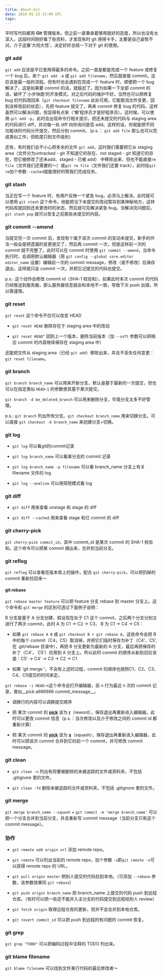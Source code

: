 ```yaml
---
title: About-Git
date: 2016-05-23 15:09 UTC
tags:
---
```


平时写代码都用 **Git** 管理版本。但之前一直秉承着够用就好的态度，所以也没有太深入，这段时间刚好看了些资料，才发现有时 git 用得卡手，主要是自己姿势不对。介于这番‘大彻大悟’，决定好好总结一下对于 git 的使用。

### git add

`git add` 应该是平日里用得最多的命令。之前一直是都是完成一个 feature 或修复一个 bug 后，来个 `git add -A` 或 `git add filename`，然后就直接 commit。这应该是最一般的流程。但有时也会遇到在完成一个 feature 时，顺便把一个 bug 解决了，这是如果要 commit 的话，就尴尬了。因为如果一下全部 commit 的话，破坏了‘小步快跑’的开发模式，对之后代码的维护不好。当然也可以把修复 bug 的代码改回来（`git checkout filename` 此处可用，它能取消文件变更，回到没修改前的状态），先把 feature 提交了，再来 commit 修复 bug 的代码，这样虽然可以解决问题，但显得有点笨（‘懒’程序员才是好程序员）。这时候，可以使用 `git add -p`，此时会出现命令行相关提示，把还未提交的代码与 staging area 的代码进行 diff，并对每一处 diff 向你询问是否 add。这样的话，你就能把不同功能块的代码分开提交，然后分别 commit。（p.s.： `git add file` 那么也可以完成类似工作，但粒度只到文件级别）

还有，有时我们会不小心把多余的文件 `git add`，这时我们需要把它从 staging area（文件分为untracked - git 不知道它的存在、not staged - git 知道它的存在，但它被修改了还未add、staged - 已被 add） 中移除出来，但也不能直接`rm file`（文件我们还需要的～）或`git rm file`（文件我们还要 track），此时给`git rm`加个参数`--cached`就能很好的帮我们完成任务。

### git stash

当正在写一个 feature 时，有用户反映一个紧急 bug，必须马上解决。此时就可以使用 `git stash` 这个命令，他能把当下未提交的改动暂存到某神秘地方，这样代码库就回到还未更改时的状态，然后就可先解决紧急 bug。当解决完问题后，`git stash pop` 就可以恢复之前那些未提交的内容。

### git commit --amend

当提交完一次 commit 后，发现有个属于该次 commit 的变动未提交，新手的作法一般会是把遗漏的变更提交了，然后再 commit 一次，但是这样前一次的 commit 就不完整了。此时可以在 commit 时使用 `git commit --amend`，当命令执行时，会调用默认编辑器（用 `git config --global core.editor editor_name` 设置）编辑前一次的 commit message，修改（或不修改）后保存退出，这样就只会 commit 一次，并把忘记提交的代码也提交。

p.s.: 这个动作会修改 commit id（SHA-1 校验和），如果此时本次 commit 的代码已经推送到服务器，那么服务器信息就会和本地不一致，导致下次 push 出错，所以需谨慎。

### git reset

`git reset` 这个命令不仅可以改变 HEAD

- `git reset HEAD` 删除存在于 staging area 中的改动

- `git reset HEAD^` 回到上一个版本，删除当前版本（加 `--soft` 参数可以把相应 commit 的内容继续保存在 staging area 中）

还能把文件从 staging area（已经 `git add`）移除出来，并且不丢失任何变更： `git reset filename`。

### git branch

`git branch branch_name` 可以用来开新分支，默认是基于最新的一次提交，但也可以在指定类似 `HEAD~1` 的参数使其基于某次提交。

`git branch -d be_deleted_branch` 可以用来删除分支，毕竟分支太多不好管理。

p.s.: `git branch` 列出所有分支。`git checkout branch_name` 用来切换分支。可以直接 `git checkout -b branch_name` 来创建分支+切换。

### git log

- `git log` 可以看git的commit记录

- `git log branch_name` 可以看某分支的 commit 记录

- `git log branch_name -p filename` 可以看 branch_name 分支上有关 filename 文件的 log

- `git log --oneline` 可以用简短模式看 log

### git diff

- `git diff` 用来查看 unstage 和 stage 的 diff

- `git diff --cached` 用来查看 stage 和已 commit 的 diff

### git cherry-pick

`git cherry-pick commit_id`，其中 commit_id 是某次 commit 的 SHA-1 校验和。这个命令可以把某 commit 摘出来，合并到当前分支。

### git reflog

`git reflog` 可以查看在版本库上的操作，配合 `git cherry-pick`，可以把扔掉的 commit 重新捡回来～

#### git rebase

`git rebase master feature` 可以把 feature 分支 rebase 到 master 分支上。这个命令和 `git merge` 的区别可透过下面例子说明：

B 分支是基于 A 分支创建，假设现在处于 C1 这个 commit，之后两个分支分别又进行了两次 commit，此时 A 为 C1 -> C2 -> C3， B 为 C1 -> C4 -> C5：

- 如果 `git rebase A B` 或 `git checkout B + git rebase A`，这些命令会把 B 中的每个 commit（C4，C5）取消掉，并把它们临时保存为补丁（C4'、C5',在 .git/rebase 目录中），再把 B 分支更新为最新的 A 分支，最后再把保存的补丁（C4'， C5'）应用到 A 分支上。所以此时 commit 的顺序从新到旧应该是：C5' -> C4' -> C3 -> C2 -> C1

- 如果 'git merge '，不会有上述的过程，commit 的顺序也按照C1、C2、C3、C4、C5提交的时间来定。

`git rebase -i HEAD~n`这个命令会打开编辑器，前 n 行为最近 n 次的 commit 记录，类似__pick a666666 commit\_message__。

- 调换行的内容可以调换提交顺序

- 把 某次 commit 的 **<u>pick</u>** 该为 **<u>r</u>**（reword），保存退出再重新进入编辑器，此时可以更改 commit 信息（p.s.：当次修改以及介于修改之间的 commit id 都重新计算）

- 把 某次 commit 的 **<u>pick</u>** 该为 **<u>s</u>**（squash），保存退出再重新进入编辑器，此时可以把该次 commit 合并到它的前一个 commit，并可修改 commit message。

### git clean

- `git clean -n` 列出有将要被删除的未被追踪的文件或资料夹，不包括 \.gitignore 里的文件。

- `git clean -fd` 删除未被追踪的文件或资料夹，不包括 \.gitignore 里的文件。

### git merge

`git merge branch_name --squash` + `git commit -m 'merge branch_name'` 可以把一个分支合并到当前分支，并且重新写 commit message（当前分支只有这个 commit message）。

### 协作

- `git remote add origin url` 添加 remote repo。

- `git remote` 可以列出当前的 remote repo，加个参数 `-v`即`git remote -v`可以获得 remote repo 的 URL。

- `git pull origin master` 把别人提交的代码拉到本地。（可添加 `--rebase` 参数，该参数效果同 `git rebase`）

- `git push origin branch_name` 把 branch_name 上提交的代码 push 到远程仓库。（有时可以把一些还不能并入主分支的代码提交到远程给别人 review）

- `git fetch origin` 取得远程仓库的更新，但并不会合并到本地仓库。

- `git revert commit_id` 可以把 push 到远程的有问题的 commit 恢复。

### git grep

`git grep "TODO"` 可以把编码过程中注释的 TODO 列出来。

### git blame filename

`git blame filename` 可以找到文件某行代码的最后修改者～
